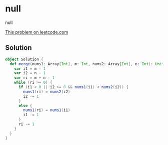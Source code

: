 # null

null

[This problem on leetcode.com](https://leetcode.com/problems/merge-sorted-array)

## Solution

```scala
object Solution {
  def merge(nums1: Array[Int], m: Int, nums2: Array[Int], n: Int): Unit = {
    var i1 = m - 1
    var i2 = n - 1
    var ri = m + n - 1
    while (ri >= 0) {
      if (i1 < 0 || i2 >= 0 && nums1(i1) < nums2(i2)) {
        nums1(ri) = nums2(i2)
        i2 -= 1
      }
      else {
        nums1(ri) = nums1(i1)
        i1 -= 1
      }
      ri -= 1
    }
  }
}
```

